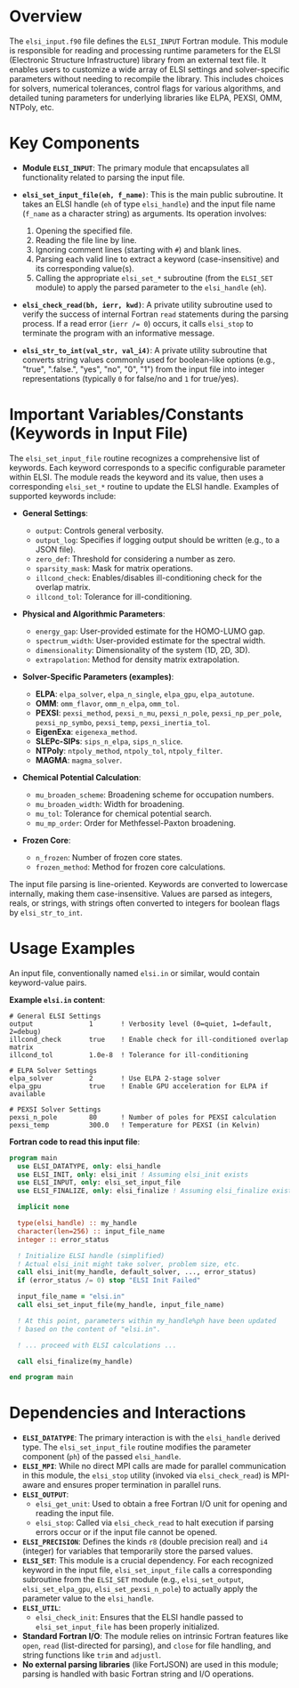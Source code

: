 # Overview

The `elsi_input.f90` file defines the `ELSI_INPUT` Fortran module. This module is responsible for reading and processing runtime parameters for the ELSI (Electronic Structure Infrastructure) library from an external text file. It enables users to customize a wide array of ELSI settings and solver-specific parameters without needing to recompile the library. This includes choices for solvers, numerical tolerances, control flags for various algorithms, and detailed tuning parameters for underlying libraries like ELPA, PEXSI, OMM, NTPoly, etc.

# Key Components

- **Module `ELSI_INPUT`**:
  The primary module that encapsulates all functionality related to parsing the input file.

- **`elsi_set_input_file(eh, f_name)`**:
  This is the main public subroutine. It takes an ELSI handle (`eh` of type `elsi_handle`) and the input file name (`f_name` as a character string) as arguments.
  Its operation involves:
  1.  Opening the specified file.
  2.  Reading the file line by line.
  3.  Ignoring comment lines (starting with `#`) and blank lines.
  4.  Parsing each valid line to extract a keyword (case-insensitive) and its corresponding value(s).
  5.  Calling the appropriate `elsi_set_*` subroutine (from the `ELSI_SET` module) to apply the parsed parameter to the `elsi_handle` (`eh`).

- **`elsi_check_read(bh, ierr, kwd)`**:
  A private utility subroutine used to verify the success of internal Fortran `read` statements during the parsing process. If a read error (`ierr /= 0`) occurs, it calls `elsi_stop` to terminate the program with an informative message.

- **`elsi_str_to_int(val_str, val_i4)`**:
  A private utility subroutine that converts string values commonly used for boolean-like options (e.g., "true", ".false.", "yes", "no", "0", "1") from the input file into integer representations (typically `0` for false/no and `1` for true/yes).

# Important Variables/Constants (Keywords in Input File)

The `elsi_set_input_file` routine recognizes a comprehensive list of keywords. Each keyword corresponds to a specific configurable parameter within ELSI. The module reads the keyword and its value, then uses a corresponding `elsi_set_*` routine to update the ELSI handle. Examples of supported keywords include:

- **General Settings**:
  - `output`: Controls general verbosity.
  - `output_log`: Specifies if logging output should be written (e.g., to a JSON file).
  - `zero_def`: Threshold for considering a number as zero.
  - `sparsity_mask`: Mask for matrix operations.
  - `illcond_check`: Enables/disables ill-conditioning check for the overlap matrix.
  - `illcond_tol`: Tolerance for ill-conditioning.

- **Physical and Algorithmic Parameters**:
  - `energy_gap`: User-provided estimate for the HOMO-LUMO gap.
  - `spectrum_width`: User-provided estimate for the spectral width.
  - `dimensionality`: Dimensionality of the system (1D, 2D, 3D).
  - `extrapolation`: Method for density matrix extrapolation.

- **Solver-Specific Parameters (examples)**:
  - **ELPA**: `elpa_solver`, `elpa_n_single`, `elpa_gpu`, `elpa_autotune`.
  - **OMM**: `omm_flavor`, `omm_n_elpa`, `omm_tol`.
  - **PEXSI**: `pexsi_method`, `pexsi_n_mu`, `pexsi_n_pole`, `pexsi_np_per_pole`, `pexsi_np_symbo`, `pexsi_temp`, `pexsi_inertia_tol`.
  - **EigenExa**: `eigenexa_method`.
  - **SLEPc-SIPs**: `sips_n_elpa`, `sips_n_slice`.
  - **NTPoly**: `ntpoly_method`, `ntpoly_tol`, `ntpoly_filter`.
  - **MAGMA**: `magma_solver`.

- **Chemical Potential Calculation**:
  - `mu_broaden_scheme`: Broadening scheme for occupation numbers.
  - `mu_broaden_width`: Width for broadening.
  - `mu_tol`: Tolerance for chemical potential search.
  - `mu_mp_order`: Order for Methfessel-Paxton broadening.

- **Frozen Core**:
  - `n_frozen`: Number of frozen core states.
  - `frozen_method`: Method for frozen core calculations.

The input file parsing is line-oriented. Keywords are converted to lowercase internally, making them case-insensitive. Values are parsed as integers, reals, or strings, with strings often converted to integers for boolean flags by `elsi_str_to_int`.

# Usage Examples

An input file, conventionally named `elsi.in` or similar, would contain keyword-value pairs.

**Example `elsi.in` content**:
```
# General ELSI Settings
output              1       ! Verbosity level (0=quiet, 1=default, 2=debug)
illcond_check       true    ! Enable check for ill-conditioned overlap matrix
illcond_tol         1.0e-8  ! Tolerance for ill-conditioning

# ELPA Solver Settings
elpa_solver         2       ! Use ELPA 2-stage solver
elpa_gpu            true    ! Enable GPU acceleration for ELPA if available

# PEXSI Solver Settings
pexsi_n_pole        80      ! Number of poles for PEXSI calculation
pexsi_temp          300.0   ! Temperature for PEXSI (in Kelvin)
```

**Fortran code to read this input file**:
```fortran
program main
  use ELSI_DATATYPE, only: elsi_handle
  use ELSI_INIT, only: elsi_init ! Assuming elsi_init exists
  use ELSI_INPUT, only: elsi_set_input_file
  use ELSI_FINALIZE, only: elsi_finalize ! Assuming elsi_finalize exists

  implicit none

  type(elsi_handle) :: my_handle
  character(len=256) :: input_file_name
  integer :: error_status

  ! Initialize ELSI handle (simplified)
  ! Actual elsi_init might take solver, problem size, etc.
  call elsi_init(my_handle, default_solver, ..., error_status)
  if (error_status /= 0) stop "ELSI Init Failed"

  input_file_name = "elsi.in"
  call elsi_set_input_file(my_handle, input_file_name)

  ! At this point, parameters within my_handle%ph have been updated
  ! based on the content of "elsi.in".

  ! ... proceed with ELSI calculations ...

  call elsi_finalize(my_handle)

end program main
```

# Dependencies and Interactions

- **`ELSI_DATATYPE`**: The primary interaction is with the `elsi_handle` derived type. The `elsi_set_input_file` routine modifies the parameter component (`ph`) of the passed `elsi_handle`.
- **`ELSI_MPI`**: While no direct MPI calls are made for parallel communication in this module, the `elsi_stop` utility (invoked via `elsi_check_read`) is MPI-aware and ensures proper termination in parallel runs.
- **`ELSI_OUTPUT`**:
  - `elsi_get_unit`: Used to obtain a free Fortran I/O unit for opening and reading the input file.
  - `elsi_stop`: Called via `elsi_check_read` to halt execution if parsing errors occur or if the input file cannot be opened.
- **`ELSI_PRECISION`**: Defines the kinds `r8` (double precision real) and `i4` (integer) for variables that temporarily store the parsed values.
- **`ELSI_SET`**: This module is a crucial dependency. For each recognized keyword in the input file, `elsi_set_input_file` calls a corresponding subroutine from the `ELSI_SET` module (e.g., `elsi_set_output`, `elsi_set_elpa_gpu`, `elsi_set_pexsi_n_pole`) to actually apply the parameter value to the `elsi_handle`.
- **`ELSI_UTIL`**:
  - `elsi_check_init`: Ensures that the ELSI handle passed to `elsi_set_input_file` has been properly initialized.
- **Standard Fortran I/O**: The module relies on intrinsic Fortran features like `open`, `read` (list-directed for parsing), and `close` for file handling, and string functions like `trim` and `adjustl`.
- **No external parsing libraries** (like FortJSON) are used in this module; parsing is handled with basic Fortran string and I/O operations.
